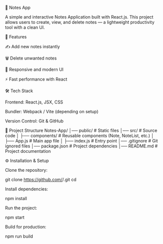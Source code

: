📒 Notes App

A simple and interactive Notes Application built with React.js.
This project allows users to create, view, and delete notes — a lightweight productivity tool with a clean UI.

🚀 Features

✍️ Add new notes instantly

🗑️ Delete unwanted notes

📱 Responsive and modern UI

⚡ Fast performance with React

🛠️ Tech Stack

Frontend: React.js, JSX, CSS

Bundler: Webpack / Vite (depending on setup)

Version Control: Git & GitHub

📂 Project Structure
Notes-App/
│── public/             # Static files
│── src/                # Source code
│   ├── components/     # Reusable components (Note, NoteList, etc.)
│   ├── App.js          # Main app file
│   ├── index.js        # Entry point
│── .gitignore          # Git ignored files
│── package.json        # Project dependencies
│── README.md           # Project documentation

⚙️ Installation & Setup

Clone the repository:

git clone https://github.com/<your-username>/<repo-name>.git
cd <repo-name>


Install dependencies:

npm install


Run the project:

npm start


Build for production:

npm run build
